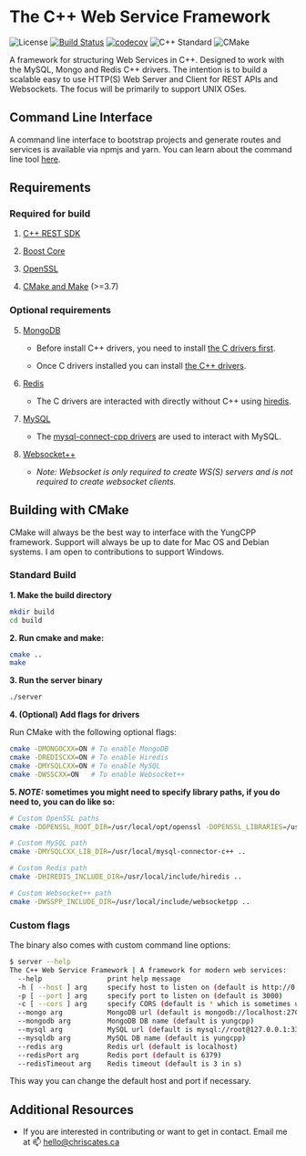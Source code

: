 # The C++ Web Service Framework

![License](https://img.shields.io/badge/license-MIT-blue.svg)
[![Build Status](https://travis-ci.org/YungSociety/CXX-WSF.svg?branch=master)](https://travis-ci.org/YungSociety/CXX-WSF)
[![codecov](https://codecov.io/gh/YungSociety/CXX-WSF/branch/master/graph/badge.svg)](https://codecov.io/gh/YungSociety/CXX-WSF)
![C++ Standard](https://img.shields.io/badge/cmake%20standard-C++%2011-blue.svg)
![CMake](https://img.shields.io/badge/cmake%20version-3.7-blue.svg)


A framework for structuring Web Services in C++. Designed to work with the MySQL, Mongo and Redis C++ drivers. The intention is to build a scalable easy to use HTTP(S) Web Server and Client for REST APIs and Websockets. The focus will be primarily to support UNIX OSes.

## Command Line Interface

A command line interface to bootstrap projects and generate routes and services is available via npmjs and yarn. You can learn about the command line tool [here](https://github.com/YungSociety/CLI-WSF).

## Requirements

### Required for build

1. [C++ REST SDK](https://github.com/Microsoft/cpprestsdk)

2. [Boost Core](https://github.com/boostorg/boost/wiki/Getting-Started)

3. [OpenSSL](https://github.com/openssl/openssl)

4. [CMake and Make](https://cmake.org/) (>=3.7)

### Optional requirements

5. [MongoDB](https://github.com/mongodb/mongo)

	- Before install C++ drivers, you need to install [the C drivers first](https://github.com/mongodb/mongo-c-driver/releases).

  	- Once C drivers installed you can install [the C++ drivers](http://mongocxx.org/mongocxx-v3/installation/).

6. [Redis](https://github.com/antirez/redis/)

	- The C drivers are interacted with directly without C++ using [hiredis](https://github.com/redis/hiredis).

7. [MySQL](https://github.com/mysql/mysql-server)

	- The [mysql-connect-cpp drivers](https://github.com/mysql/mysql-connector-cpp) are used to interact with MySQL.

8. [Websocket++](https://github.com/zaphoyd/websocketpp)

	- *Note: Websocket is only required to create WS(S) servers and is not required to create websocket clients.*

## Building with CMake

CMake will always be the best way to interface with the YungCPP framework. Support will always be up to date for Mac OS and Debian systems. I am open to contributions to support Windows.

### Standard Build

**1. Make the build directory**

```bash
mkdir build
cd build
```

**2. Run cmake and make:**

```bash
cmake ..
make
```

**3. Run the server binary**

```bash
./server
```

**4. (Optional) Add flags for drivers**

Run CMake with the following optional flags:

```bash
cmake -DMONGOCXX=ON # To enable MongoDB
cmake -DREDISCXX=ON # To enable Hiredis
cmake -DMYSQLCXX=ON # To enable MySQL
cmake -DWSSCXX=ON   # To enable Websocket++
```

**5. *NOTE:* sometimes you might need to specify library paths, if you do need to, you can do like so:**

```bash
# Custom OpenSSL paths
cmake -DOPENSSL_ROOT_DIR=/usr/local/opt/openssl -DOPENSSL_LIBRARIES=/usr/local/opt/openssl/lib ..

# Custom MySQL path
cmake -DMYSQLCXX_LIB_DIR=/usr/local/mysql-connector-c++ ..

# Custom Redis path
cmake -DHIREDIS_INCLUDE_DIR=/usr/local/include/hiredis ..

# Custom Websocket++ path
cmake -DWSSPP_INCLUDE_DIR=/usr/local/include/websocketpp ..
```

### Custom flags

The binary also comes with custom command line options:

```bash
$ server --help
The C++ Web Service Framework | A framework for modern web services:
  --help                print help message
  -h [ --host ] arg     specify host to listen on (default is http://0.0.0.0)
  -p [ --port ] arg     specify port to listen on (default is 3000)
  -c [ --cors ] arg     specify CORS (default is * which is sometimes unsafe)
  --mongo arg           MongoDB url (default is mongodb://localhost:27017)
  --mongodb arg         MongoDB DB name (default is yungcpp)
  --mysql arg           MySQL url (default is mysql://root@127.0.0.1:3306)
  --mysqldb arg         MySQL DB name (default is yungcpp)
  --redis arg           Redis url (default is localhost)
  --redisPort arg       Redis port (default is 6379)
  --redisTimeout arg    Redis timeout (default is 3 in s)
```

This way you can change the default host and port if necessary.

## Additional Resources

- If you are interested in contributing or want to get in contact. Email me at :mailbox: hello@chriscates.ca
